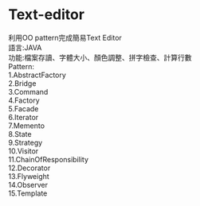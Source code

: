 # Text-editor
利用OO pattern完成簡易Text Editor  
語言:JAVA  
功能:檔案存讀、字體大小、顏色調整、拼字檢查、計算行數  
Pattern:  
1.AbstractFactory  
2.Bridge  
3.Command  
4.Factory  
5.Facade  
6.Iterator  
7.Memento  
8.State  
9.Strategy  
10.Visitor  
11.ChainOfResponsibility  
12.Decorator  
13.Flyweight  
14.Observer  
15.Template  

